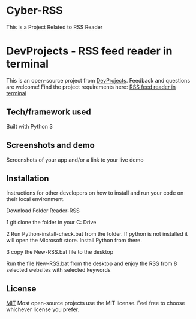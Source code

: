 # Cyber-RSS
This is a Project Related to RSS Reader

# DevProjects - RSS feed reader in terminal

This is an open-source project from [DevProjects](http://www.codementor.io/projects). Feedback and questions are welcome!
Find the project requirements here: [RSS feed reader in terminal](https://www.codementor.io/projects/tool/rss-feed-reader-in-terminal-atx32jp82q)

## Tech/framework used
Built with Python 3

## Screenshots and demo
Screenshots of your app and/or a link to your live demo

## Installation
Instructions for other developers on how to install and run your code on their local environment.

 Download Folder Reader-RSS

 1 git clone the folder in your C: Drive

 2 Run Python-install-check.bat from the folder. If python is not installed it will open the Microsoft store. Install Python from there.

 3 copy the New-RSS.bat file to the desktop

 Run the file New-RSS.bat from the desktop and enjoy the RSS from 8 selected websites with selected keywords 
 

## License
[MIT](https://choosealicense.com/licenses/mit/)
Most open-source projects use the MIT license. Feel free to choose whichever license you prefer.
